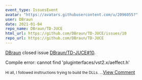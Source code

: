 ```yaml
---
event_type: IssuesEvent
avatar: "https://avatars.githubusercontent.com/u/2096055?"
user: DBraun
date: 2021-01-04
repo_name: DBraun/TD-JUCE
html_url: https://github.com/DBraun/TD-JUCE/issues/10
repo_url: https://github.com/DBraun/TD-JUCE
---
```


<a href='https://github.com/DBraun' target='_blank'>DBraun</a> closed issue <a href='https://github.com/DBraun/TD-JUCE/issues/10' target='_blank'>DBraun/TD-JUCE#10</a>.

<p>Compile error: cannot find 'pluginterfaces/vst2.x/aeffect.h'</p><small>Hi all, I followed insttructions trying to build the DLLs....</small><a href='https://github.com/DBraun/TD-JUCE/issues/10' target='_blank'>View Comment</a>